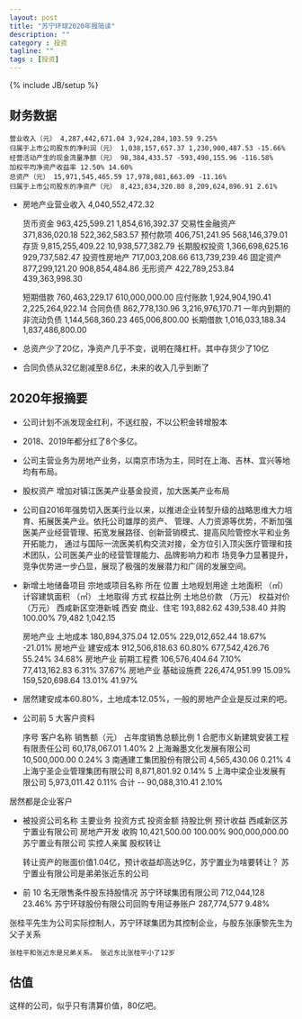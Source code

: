 ```yaml
---
layout: post
title: "苏宁环球2020年报简读"
description: ""
category : 投资
tagline: ""
tags : [投资]
---
```

{% include JB/setup %}

## 财务数据
    营业收入（元） 4,287,442,671.04 3,924,284,103.59 9.25%
    归属于上市公司股东的净利润（元） 1,038,157,657.37 1,230,900,487.53 -15.66%
    经营活动产生的现金流量净额（元） 98,384,433.57 -593,490,155.96 -116.58%
    加权平均净资产收益率 12.50% 14.60%
    总资产（元） 15,971,545,465.59 17,978,081,663.09 -11.16%
    归属于上市公司股东的净资产（元） 8,423,834,320.80 8,209,624,896.91 2.61%

* 房地产业营业收入 4,040,552,472.32

    货币资金 963,425,599.21 1,854,616,392.37
    交易性金融资产 371,836,020.18 522,362,583.57
    预付款项 406,751,241.95 568,146,379.01
    存货 9,815,255,409.22 10,938,577,382.79
    长期股权投资 1,366,698,625.16 929,737,582.47
    投资性房地产 717,003,208.66 613,739,239.46
    固定资产 877,299,121.20 908,854,484.86
    无形资产 422,789,253.84 439,363,998.30

    短期借款 760,463,229.17 610,000,000.00
    应付账款 1,924,904,190.41 2,225,264,922.14
    合同负债 862,778,130.96 3,216,976,170.71
    一年内到期的非流动负债 1,144,568,360.23 465,006,800.00
    长期借款 1,016,033,188.34 1,837,486,800.00

* 总资产少了20亿，净资产几乎不变，说明在降杠杆。其中存货少了10亿
* 合同负债从32亿剧减至8.6亿，未来的收入几乎到断了

## 2020年报摘要

* 公司计划不派发现金红利，不送红股，不以公积金转增股本
* 2018、2019年都分红了8个多亿。


* 公司主营业务为房地产业务，以南京市场为主，同时在上海、吉林、宜兴等地均有布局。

* 股权资产 增加对镇江医美产业基金投资，加大医美产业布局

* 公司自2016年强势切入医美行业以来，以推进企业转型升级的战略思维大力培育、拓展医美产业。依托公司雄厚的资产、
管理、人力资源等优势，不断加强医美产业经营管理、拓宽发展路径、创新营销模式、提高风险管控水平和业务开拓能力，
通过与国际一流医美机构交流对接，全方位引入顶尖医疗管理和技术团队，公司医美产业的经营管理能力、品牌影响力和市
场竞争力显著提升，竞争优势进一步凸显，展现了极强的发展潜力和广阔的发展空间。

* 新增土地储备项目
宗地或项目名称
所在
位置
土地规划用途
土地面积
（㎡）
计容建筑面积
（㎡）
土地取得
方式
权益比例
土地总价款
（万元）
权益对价
（万元）
西咸新区空港新城 西安 商业、住宅 193,882.62 439,538.40 并购 100.00% 79,482 1,042.15


    房地产业 土地成本 180,894,375.04 12.05% 229,012,652.44 18.67% -21.01%
    房地产业 建安成本 912,506,818.63 60.80% 677,542,426.76 55.24% 34.68%
    房地产业 前期工程费 106,576,404.64 7.10% 77,413,162.83 6.31% 37.67%
    房地产业 基础设施费 226,474,951.99 15.09% 159,520,698.64 13.01% 41.97%

* 居然建安成本60.80%，土地成本12.05%，一般的房地产企业是反过来的吧。


* 公司前 5 大客户资料

    序号 客户名称 销售额（元） 占年度销售总额比例
    1 合肥市义新建筑安装工程有限责任公司 60,178,067.01 1.40%
    2 上海瀚墨文化发展有限公司 10,500,000.00 0.24%
    3 南通建工集团股份有限公司 4,565,430.06 0.21%
    4 上海宁圣企业管理集团有限公司 8,871,801.92 0.14%
    5 上海中梁企业发展有限公司 5,973,011.42 0.11%
    合计 -- 90,088,310.41 2.10%

居然都是企业客户


* 被投资公司名称 主要业务  投资方式  投资金额 持股比例 预计收益
西咸新区苏宁置业有限公司 房地产开发 收购 10,421,500.00 100.00%  900,000,000.00
苏宁置业有限公司 实控人亲属 股权转让

    转让资产的账面价值1.04亿，预计收益却高达9亿，苏宁置业为啥要转让？
    苏宁置业有限公司是弟弟张近东的公司

* 前 10 名无限售条件股东持股情况
苏宁环球集团有限公司 712,044,128    23.46%
苏宁环球股份有限公司回购专用证券账户 287,774,577       9.48%

张桂平先生为公司实际控制人，苏宁环球集团为其控制企业，与股东张康黎先生为父子关系

    张桂平和张近东是兄弟关系。 张近东比张桂平小了12岁



## 估值

这样的公司，似乎只有清算价值，80亿吧。